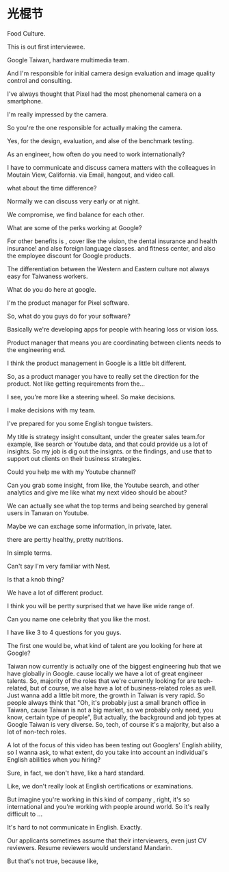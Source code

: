 # 光棍节

Food Culture.

This is out first interviewee.

Google Taiwan, hardware multimedia team.

And I'm responsible for initial camera design evaluation and image quality control and consulting.

I've always thought that Pixel had the most phenomenal camera on a smartphone.

I'm really impressed by the camera.

So you're the one responsible for actually making the camera.

Yes, for the design, evaluation, and alse of the benchmark testing.

As an engineer, how often do you need to work internationally?

I have to communicate and discuss camera matters with the colleagues in Moutain View, California. via Email, hangout, and video call.

what about the time difference?

Normally we can discuss very early or at night.

We compromise, we find balance for each other.

What are some of the perks working at Google?

For other benefits is , cover like the vision, the dental insurance and health insurance! and alse foreign language classes. and fitness center, and also the employee discount for Google products.

The differentiation between the Western and Eastern culture not always easy for Taiwaness workers.

What do you do here at google.

I'm the product manager for Pixel software.

So, what do you guys do for your software?

Basically we're developing apps for people with hearing loss or vision loss.

Product manager that means you are coordinating between clients needs to the engineering end.

I think the product management in Google is a little bit different.

So, as a product manager you have to really set the direction for the product. Not like getting requirements from the...

I see, you're more like a steering wheel. So make decisions.

I make decisions with my team.

I've prepared for you some English tongue twisters.





My title is strategy insight consultant, under the greater sales team.for example, like search or Youtube data, and that could provide us a lot of insights. So my job is dig out the insignts. or the findings, and use that to support out clients on their business strategies.

Could you help me with my Youtube channel?

Can you grab some insight, from like, the Youtube search, and other analytics and give me like what my next video should be about?

We can actually see what the top terms and being searched by general users in Tanwan on Youtube.

Maybe we can exchage some information, in private, later.

there are pertty healthy, pretty nutritions.

In simple terms.



Can't say I'm very familiar with Nest.

Is that a knob thing?

We have a lot of different product.

I think you will be pertty surprised that we have like wide range of.

Can you name one celebrity that you like the most.





I have like 3 to 4 questions for you guys.

The first one would be, what kind of talent are you looking for here at Google?

Taiwan now currently is actually one of the biggest engineering hub that we have globally in Google. cause locally we have a lot of  great engineer talents. So, majority of the roles that we're currently looking for are tech-related, but of course, we alse have a lot of business-related roles as well. Just wanna add a little bit more, the growth in Taiwan is very rapid. So people always think that "Oh, it's probably just a small branch office in Taiwan, cause Taiwan is not a big market, so we probably only need, you know, certain type of people", But actually, the background and job types at Google Taiwan is very diverse. So, tech, of course it's a majority, but also a lot of non-tech roles. 

A lot of the focus of this video has been testing out Googlers' English ability, so I wanna ask, to what extent,  do you take into account an individual's English abilities when you hiring?

Sure, in fact, we don't have, like a hard standard.

Like, we don't really look at English certifications or examinations.

But imagine you're working in this kind of company , right, it's so international and you're working with people around world. So it's really difficult to ...

It's hard to not communicate in English. Exactly.

Our applicants sometimes assume that their interviewers, even just CV reviewers. Resume reviewers would understand Mandarin.

But that's not true, because like, 